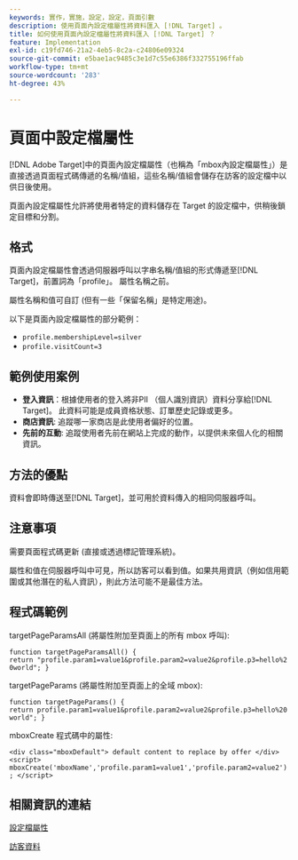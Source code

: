 ```yaml
---
keywords: 實作，實施，設定，設定，頁面引數
description: 使用頁面內設定檔屬性將資料匯入 [!DNL Target] 。
title: 如何使用頁面內設定檔屬性將資料匯入 [!DNL Target] ？
feature: Implementation
exl-id: c19fd746-21a2-4eb5-8c2a-c24806e09324
source-git-commit: e5bae1ac9485c3e1d7c55e6386f332755196ffab
workflow-type: tm+mt
source-wordcount: '283'
ht-degree: 43%

---
```


# 頁面中設定檔屬性

[!DNL Adobe Target]中的頁面內設定檔屬性（也稱為「mbox內設定檔屬性」）是直接透過頁面程式碼傳遞的名稱/值組，這些名稱/值組會儲存在訪客的設定檔中以供日後使用。

頁面內設定檔屬性允許將使用者特定的資料儲存在 Target 的設定檔中，供稍後鎖定目標和分割。

## 格式

頁面內設定檔屬性會透過伺服器呼叫以字串名稱/值組的形式傳遞至[!DNL Target]，前置詞為「profile」。 屬性名稱之前。

屬性名稱和值可自訂 (但有一些「保留名稱」是特定用途)。

以下是頁面內設定檔屬性的部分範例：

* `profile.membershipLevel=silver`
* `profile.visitCount=3`

## 範例使用案例

* **登入資訊**：根據使用者的登入將非PII （個人識別資訊）資料分享給[!DNL Target]。 此資料可能是成員資格狀態、訂單歷史記錄或更多。
* **商店資訊**: 追蹤哪一家商店是此使用者偏好的位置。
* **先前的互動**: 追蹤使用者先前在網站上完成的動作，以提供未來個人化的相關資訊。

## 方法的優點

資料會即時傳送至[!DNL Target]，並可用於資料傳入的相同伺服器呼叫。

## 注意事項

需要頁面程式碼更新 (直接或透過標記管理系統)。

屬性和值在伺服器呼叫中可見，所以訪客可以看到值。如果共用資訊（例如信用範圍或其他潛在的私人資訊），則此方法可能不是最佳方法。

## 程式碼範例

targetPageParamsAll (將屬性附加至頁面上的所有 mbox 呼叫):

`function targetPageParamsAll() { return "profile.param1=value1&profile.param2=value2&profile.p3=hello%20world"; }`

targetPageParams (將屬性附加至頁面上的全域 mbox):

`function targetPageParams() { return profile.param1=value1&profile.param2=value2&profile.p3=hello%20world"; }`

mboxCreate 程式碼中的屬性:

`<div class="mboxDefault"> default content to replace by offer </div> <script> mboxCreate('mboxName','profile.param1=value1','profile.param2=value2'); </script>`

## 相關資訊的連結

[設定檔屬性](https://experienceleague.adobe.com/docs/target/using/audiences/visitor-profiles/profile-parameters.html?lang=zh-Hant)

[訪客資料](https://experienceleague.adobe.com/docs/target/using/audiences/create-audiences/categories-audiences/visitor-profile.html?lang=zh-Hant)
